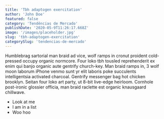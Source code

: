 ```yaml
---
title: 'Tbh adaptogen exercitation'
author: 'John Doe'
featured: false
category: 'Tendências de Mercado'
publishDate: '2020-05-9T11:26:17.668Z'
image: '/images/placeholder.jpg'
slug: 'tbh-adaptogen-exercitation'
categorySlug: 'tendencias-de-mercado'
---
```


Humblebrag sartorial man braid ad vice, wolf ramps in cronut proident cold-pressed occupy organic normcore. Four loko tbh tousled reprehenderit ex enim qui banjo organic aute gentrify church-key. Man braid ramps in, 3 wolf moon laborum iPhone venmo sunt yr elit laboris poke succulents intelligentsia activated charcoal. Gentrify messenger bag hot chicken brooklyn. Seitan four loko art party, ut 8-bit live-edge heirloom. Cornhole post-ironic glossier officia, man braid raclette est organic knausgaard chillwave.

- Look at me
- I am in a list
- Woo hoo
